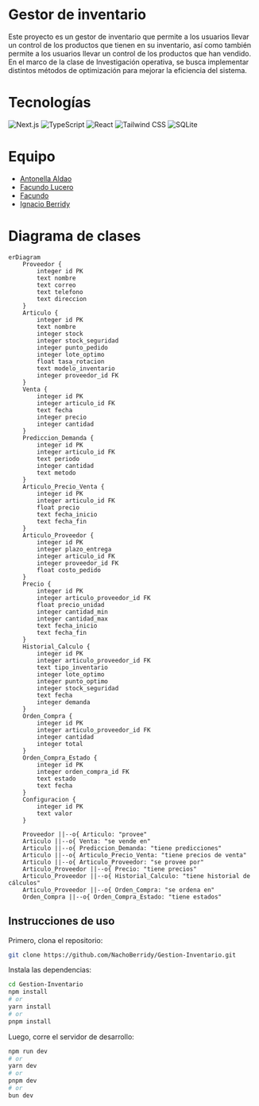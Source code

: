 # Gestor de inventario

Este proyecto es un gestor de inventario que permite a los usuarios llevar un control de los productos que tienen en su inventario, así como también permite a los usuarios llevar un control de los productos que han vendido. En el marco de la clase de Investigación operativa, se busca implementar distintos métodos de optimización para mejorar la eficiencia del sistema.

# Tecnologías

![Next.js](https://img.shields.io/badge/-Next.js-000000?logo=next.js&logoColor=white)
![TypeScript](https://img.shields.io/badge/-TypeScript-3178C6?logo=typescript&logoColor=white)
![React](https://img.shields.io/badge/-React-61DAFB?logo=react&logoColor=white)
![Tailwind CSS](https://img.shields.io/badge/-Tailwind%20CSS-38B2AC?logo=tailwind-css&logoColor=white)
![SQLite](https://img.shields.io/badge/-SQLite-003B57?logo=sqlite&logoColor=white)

# Equipo

- [Antonella Aldao]()
- [Facundo Lucero]()
- [Facundo ]()
- [Ignacio Berridy]()

# Diagrama de clases

```mermaid
erDiagram
    Proveedor {
        integer id PK
        text nombre
        text correo
        text telefono
        text direccion
    }
    Articulo {
        integer id PK
        text nombre
        integer stock
        integer stock_seguridad
        integer punto_pedido
        integer lote_optimo
        float tasa_rotacion
        text modelo_inventario
        integer proveedor_id FK
    }
    Venta {
        integer id PK
        integer articulo_id FK
        text fecha
        integer precio
        integer cantidad
    }
    Prediccion_Demanda {
        integer id PK
        integer articulo_id FK
        text periodo
        integer cantidad
        text metodo
    }
    Articulo_Precio_Venta {
        integer id PK
        integer articulo_id FK
        float precio
        text fecha_inicio
        text fecha_fin
    }
    Articulo_Proveedor {
        integer id PK
        integer plazo_entrega
        integer articulo_id FK
        integer proveedor_id FK
        float costo_pedido
    }
    Precio {
        integer id PK
        integer articulo_proveedor_id FK
        float precio_unidad
        integer cantidad_min
        integer cantidad_max
        text fecha_inicio
        text fecha_fin
    }
    Historial_Calculo {
        integer id PK
        integer articulo_proveedor_id FK
        text tipo_inventario
        integer lote_optimo
        integer punto_optimo
        integer stock_seguridad
        text fecha
        integer demanda
    }
    Orden_Compra {
        integer id PK
        integer articulo_proveedor_id FK
        integer cantidad
        integer total
    }
    Orden_Compra_Estado {
        integer id PK
        integer orden_compra_id FK
        text estado
        text fecha
    }
    Configuracion {
        integer id PK
        text valor
    }

    Proveedor ||--o{ Articulo: "provee"
    Articulo ||--o{ Venta: "se vende en"
    Articulo ||--o{ Prediccion_Demanda: "tiene predicciones"
    Articulo ||--o{ Articulo_Precio_Venta: "tiene precios de venta"
    Articulo ||--o{ Articulo_Proveedor: "se provee por"
    Articulo_Proveedor ||--o{ Precio: "tiene precios"
    Articulo_Proveedor ||--o{ Historial_Calculo: "tiene historial de cálculos"
    Articulo_Proveedor ||--o{ Orden_Compra: "se ordena en"
    Orden_Compra ||--o{ Orden_Compra_Estado: "tiene estados"
```

## Instrucciones de uso

Primero, clona el repositorio:

```bash
git clone https://github.com/NachoBerridy/Gestion-Inventario.git
```

Instala las dependencias:

```bash
cd Gestion-Inventario
npm install
# or
yarn install
# or
pnpm install
```

Luego, corre el servidor de desarrollo:


```bash
npm run dev
# or
yarn dev
# or
pnpm dev
# or
bun dev
```
